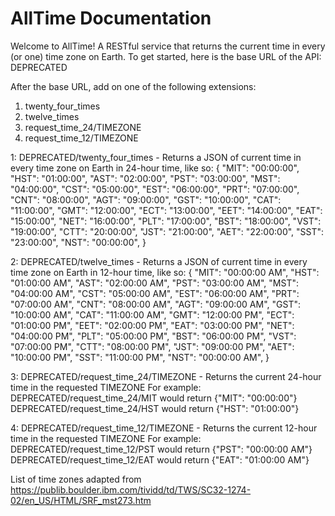# AllTime Documentation

Welcome to AllTime! A RESTful service that returns the current time in every (or one) time zone on Earth. 
To get started, here is the base URL of the API: DEPRECATED

After the base URL, add on one of the following extensions:
  1. twenty_four_times
  2. twelve_times
  3. request_time_24/TIMEZONE
  4. request_time_12/TIMEZONE
  
1:
DEPRECATED/twenty_four_times - Returns a JSON of current time in every time zone on Earth in 24-hour time, like so:
 {
    "MIT": "00:00:00",
    "HST": "01:00:00",
    "AST": "02:00:00",
    "PST": "03:00:00",
    "MST": "04:00:00",
    "CST": "05:00:00",
    "EST": "06:00:00",
    "PRT": "07:00:00",
    "CNT": "08:00:00",
    "AGT": "09:00:00",
    "GST": "10:00:00",
    "CAT": "11:00:00",
    "GMT": "12:00:00",
    "ECT": "13:00:00",
    "EET": "14:00:00",
    "EAT": "15:00:00",
    "NET": "16:00:00",
    "PLT": "17:00:00",
    "BST": "18:00:00",
    "VST": "19:00:00",
    "CTT": "20:00:00",
    "JST": "21:00:00",
    "AET": "22:00:00",
    "SST": "23:00:00",
    "NST": "00:00:00",
}

2:
DEPRECATED/twelve_times - Returns a JSON of current time in every time zone on Earth in 12-hour time, like so:
{
    "MIT": "00:00:00 AM",
    "HST": "01:00:00 AM",
    "AST": "02:00:00 AM",
    "PST": "03:00:00 AM",
    "MST": "04:00:00 AM",
    "CST": "05:00:00 AM",
    "EST": "06:00:00 AM",
    "PRT": "07:00:00 AM",
    "CNT": "08:00:00 AM",
    "AGT": "09:00:00 AM",
    "GST": "10:00:00 AM",
    "CAT": "11:00:00 AM",
    "GMT": "12:00:00 PM",
    "ECT": "01:00:00 PM",
    "EET": "02:00:00 PM",
    "EAT": "03:00:00 PM",
    "NET": "04:00:00 PM",
    "PLT": "05:00:00 PM",
    "BST": "06:00:00 PM",
    "VST": "07:00:00 PM",
    "CTT": "08:00:00 PM",
    "JST": "09:00:00 PM",
    "AET": "10:00:00 PM",
    "SST": "11:00:00 PM",
    "NST": "00:00:00 AM",
}

3:
DEPRECATED/request_time_24/TIMEZONE - Returns the current 24-hour time in the requested TIMEZONE
For example: 
DEPRECATED/request_time_24/MIT would return {"MIT": "00:00:00"}
DEPRECATED/request_time_24/HST would return {"HST": "01:00:00"}

4:
DEPRECATED/request_time_12/TIMEZONE - Returns the current 12-hour time in the requested TIMEZONE
For example: 
DEPRECATED/request_time_12/PST would return {"PST": "00:00:00 AM"}
DEPRECATED/request_time_12/EAT would return {"EAT": "01:00:00 AM"}

List of time zones adapted from https://publib.boulder.ibm.com/tividd/td/TWS/SC32-1274-02/en_US/HTML/SRF_mst273.htm
